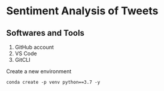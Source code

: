 # Sentiment Analysis of Tweets

## Softwares and Tools
1. GitHub account
2. VS Code
3. GitCLI

Create a new environment

```
conda create -p venv python==3.7 -y
```
